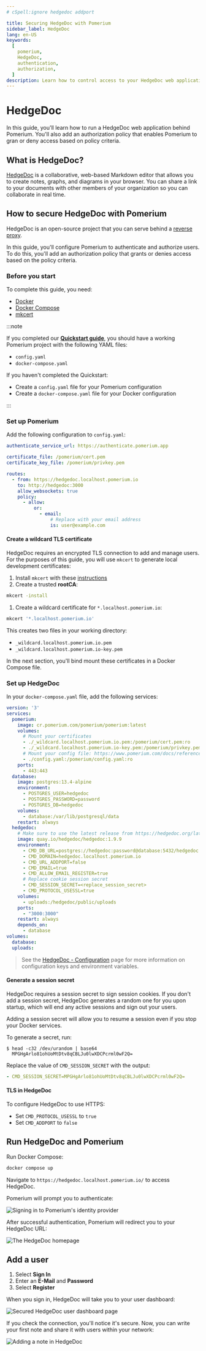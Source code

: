 ```yaml
---
# cSpell:ignore hedgedoc addport

title: Securing HedgeDoc with Pomerium
sidebar_label: HedgeDoc
lang: en-US
keywords:
  [
    pomerium,
    HedgeDoc,
    authentication,
    authorization,
  ]
description: Learn how to control access to your HedgeDoc web application behind Pomerium.
---
```


# HedgeDoc

In this guide, you'll learn how to run a HedgeDoc web application behind Pomerium. You'll also add an authorization policy that enables Pomerium to gran or deny access based on policy criteria.

## What is HedgeDoc?

[HedgeDoc](https://hedgedoc.org/) is a collaborative, web-based Markdown editor that allows you to create notes, graphs, and diagrams in your browser. You can share a link to your documents with other members of your organization so you can collaborate in real time.

## How to secure HedgeDoc with Pomerium

HedgeDoc is an open-source project that you can serve behind a [reverse proxy](https://docs.hedgedoc.org/guides/reverse-proxy/).

In this guide, you'll configure Pomerium to authenticate and authorize users. To do this, you'll add an authorization policy that grants or denies access based on the policy criteria.

### Before you start

To complete this guide, you need: 

- [Docker](https://www.docker.com/) 
- [Docker Compose](https://docs.docker.com/compose/install/)
- [mkcert](https://github.com/FiloSottile/mkcert#installation)

:::note

If you completed our [**Quickstart guide**](/docs/quickstart), you should have a working Pomerium project with the following YAML files:

- `config.yaml`
- `docker-compose.yaml`

If you haven't completed the Quickstart:

- Create a `config.yaml` file for your Pomerium configuration
- Create a `docker-compose.yaml` file for your Docker configuration

:::

### Set up Pomerium

Add the following configuration to `config.yaml`:

```yaml
authenticate_service_url: https://authenticate.pomerium.app

certificate_file: /pomerium/cert.pem
certificate_key_file: /pomerium/privkey.pem

routes:
  - from: https://hedgedoc.localhost.pomerium.io
    to: http://hedgedoc:3000
    allow_websockets: true
    policy:
      - allow:
          or:
            - email:
                # Replace with your email address
                is: user@example.com
```

#### Create a wildcard TLS certificate

HedgeDoc requires an encrypted TLS connection to add and manage users. For the purposes of this guide, you will use `mkcert` to generate local development certificates:

1. Install `mkcert` with these [instructions](https://github.com/FiloSottile/mkcert#installation)
1. Create a trusted **rootCA**:
  ```bash
  mkcert -install
  ```
1. Create a wildcard certificate for `*.localhost.pomerium.io`:
  ```bash
  mkcert '*.localhost.pomerium.io'
  ```
This creates two files in your working directory:

- `_wildcard.localhost.pomerium.io.pem`
- `_wildcard.localhost.pomerium.io-key.pem`

In the next section, you'll bind mount these certificates in a Docker Compose file. 

### Set up HedgeDoc

In your `docker-compose.yaml` file, add the following services:

```yaml
version: '3'
services:
  pomerium:
    image: cr.pomerium.com/pomerium/pomerium:latest
    volumes:
      # Mount your certificates
      - ./_wildcard.localhost.pomerium.io.pem:/pomerium/cert.pem:ro
      - ./_wildcard.localhost.pomerium.io-key.pem:/pomerium/privkey.pem:ro
      # Mount your config file: https://www.pomerium.com/docs/reference/
      - ./config.yaml:/pomerium/config.yaml:ro
    ports:
      - 443:443
  database:
    image: postgres:13.4-alpine
    environment:
      - POSTGRES_USER=hedgedoc
      - POSTGRES_PASSWORD=password
      - POSTGRES_DB=hedgedoc
    volumes:
      - database:/var/lib/postgresql/data
    restart: always
  hedgedoc:
    # Make sure to use the latest release from https://hedgedoc.org/latest-release
    image: quay.io/hedgedoc/hedgedoc:1.9.9
    environment:
      - CMD_DB_URL=postgres://hedgedoc:password@database:5432/hedgedoc
      - CMD_DOMAIN=hedgedoc.localhost.pomerium.io
      - CMD_URL_ADDPORT=false
      - CMD_EMAIL=true
      - CMD_ALLOW_EMAIL_REGISTER=true
      # Replace cookie session secret
      - CMD_SESSION_SECRET=<replace_session_secret>
      - CMD_PROTOCOL_USESSL=true
    volumes:
      - uploads:/hedgedoc/public/uploads
    ports:
      - "3000:3000"
    restart: always
    depends_on:
      - database
volumes:
  database:
  uploads:
```

> See the [HedgeDoc - Configuration](https://docs.hedgedoc.org/configuration/#configuration) page for more information on configuration keys and environment variables.

#### Generate a session secret

HedgeDoc requires a session secret to sign session cookies. If you don't add a session secret, HedgeDoc generates a random one for you upon startup, which will end any active sessions and sign out your users.

Adding a session secret will allow you to resume a session even if you stop your Docker services. 

To generate a secret, run:

```shell-session
$ head -c32 /dev/urandom | base64
  MPGHgArlo81ohUoMtDtv8qCBLJu0lwXDCPcrml0wF2Q=
```

Replace the value of `CMD_SESSION_SECRET` with the output:

```yaml
- CMD_SESSION_SECRET=MPGHgArlo81ohUoMtDtv8qCBLJu0lwXDCPcrml0wF2Q=
```

#### TLS in HedgeDoc

To configure HedgeDoc to use HTTPS:

- Set `CMD_PROTOCOL_USESSL` to `true` 
- Set `CMD_ADDPORT` to `false`

## Run HedgeDoc and Pomerium

Run Docker Compose:

```bash
docker compose up
```

Navigate to `https://hedgedoc.localhost.pomerium.io/` to access HedgeDoc. 

Pomerium will prompt you to authenticate:

![Signing in to Pomerium's identity provider](./img/hedgedoc/cognito-idp.png)

After successful authentication, Pomerium will redirect you to your HedgeDoc URL:

![The HedgeDoc homepage](./img/hedgedoc/hedgedoc-homepage.png)

## Add a user

1. Select **Sign In**
1. Enter an **E-Mail** and **Password**
1. Select **Register**

When you sign in, HedgeDoc will take you to your user dashboard: 

![Secured HedgeDoc user dashboard page](./img/hedgedoc/user-dashboard.png)

If you check the connection, you'll notice it's secure. Now, you can write your first note and share it with users within your network:

![Adding a note in HedgeDoc](./img/hedgedoc/hedgedoc-note.png)